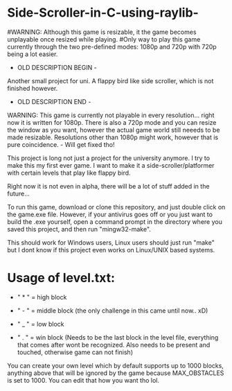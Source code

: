 # Side-Scroller-in-C-using-raylib-

#WARNING: Although this game is resizable, it the game becomes unplayable once resized while playing. 
#Only way to play this game currently through the two pre-defined modes: 1080p and 720p with 720p being a lot easier.

- OLD DESCRIPTION BEGIN -

Another small project for uni. A flappy bird like side scroller, which is not finished however.
- OLD DESCRIPTION END -

WARNING: This game is currently not playable in every resolution... right now it is written for 1080p. There is also a 720p mode and you can resize the window as you want, however the actual game world still neeeds to be made resizable. Resolutions other than 1080p might work, however that is pure coincidence. - Will get fixed tho!

This project is long not just a project for the university anymore. I try to make this my first ever game.
I want to make it a side-scroller/platformer with certain levels that play like flappy bird.

Right now it is not even in alpha, there will be a lot of stuff added in the future...

To run this game, download or clone this repository, and just double click on the game.exe file. However, if your antivirus goes off or you just want to build the .exe yourself, open a command prompt in the directory where you saved this project, and then run "mingw32-make".

This should work for Windows users, Linux users should just run "make" but I dont know
if this project even works on Linux/UNIX based systems.

# Usage of level.txt:

- " * " = high block

- " - " = middle block (the only challenge in this came until now.. xD)

- " _ " = low block

- " . " = win block (Needs to be the last block in the level file, everything that comes after wont be recognized. Also needs to be present and touched, otherwise game can not finish)

You can create your own level which by default supports up to 1000 blocks, anything above that will be ignored by the game
because MAX_OBSTACLES is set to 1000. You can edit that how you want tho lol.
